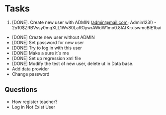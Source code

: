 # Tasks 
1.  [DONE]. Create new user with ADMIN 
        (admin@mail.com; Admin123!) - $2a$10$ZRBVssy0mqXLL1Wv80LaROywrAWdW1mo0.8IAfKrxiswmcBlE1bai
- [DONE] Create new user without ADMIN
- [DONE] Set password for new user
- [DONE] Try to log in with this user
- [DONE] Make a sure it`s me
- [DONE] Set up regression xml file
- [DONE] Modify the test of new user, delete ut in Data base.
- Add data provider
- Change password

[//]: # (### Afet pull: Git -> Uncommitted Changes -> Unstash Changes; )

## Questions

- How register teacher? 
- Log in Not Exist User
